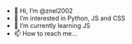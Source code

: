 - 👋 Hi, I’m @znel2002
- 👀 I’m interested in Python, JS and CSS
- 🌱 I’m currently learning JS
- 📫 How to reach me... 

<!---
znel2002/znel2002 is a ✨ special ✨ repository because its `README.md` (this file) appears on your GitHub profile.
You can click the Preview link to take a look at your changes.
--->
